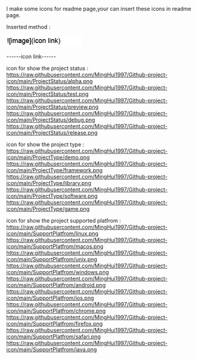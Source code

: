 I make some icons for readme page,your can insert these icons in readme page.

Inserted method : 

![image](https://raw.githubusercontent.com/MingHui1997/Github-project-icon/main/img1.png)

------icon link------

icon for show the project status : 
https://raw.githubusercontent.com/MingHui1997/Github-project-icon/main/ProjectStatus/alpha.png
https://raw.githubusercontent.com/MingHui1997/Github-project-icon/main/ProjectStatus/test.png
https://raw.githubusercontent.com/MingHui1997/Github-project-icon/main/ProjectStatus/preview.png
https://raw.githubusercontent.com/MingHui1997/Github-project-icon/main/ProjectStatus/debug.png
https://raw.githubusercontent.com/MingHui1997/Github-project-icon/main/ProjectStatus/release.png

icon for show the project type : 
https://raw.githubusercontent.com/MingHui1997/Github-project-icon/main/ProjectType/demo.png
https://raw.githubusercontent.com/MingHui1997/Github-project-icon/main/ProjectType/framework.png
https://raw.githubusercontent.com/MingHui1997/Github-project-icon/main/ProjectType/library.png
https://raw.githubusercontent.com/MingHui1997/Github-project-icon/main/ProjectType/software.png
https://raw.githubusercontent.com/MingHui1997/Github-project-icon/main/ProjectType/game.png

icon for show the project supported platfrom : 
https://raw.githubusercontent.com/MingHui1997/Github-project-icon/main/SupportPlatfrom/linux.png
https://raw.githubusercontent.com/MingHui1997/Github-project-icon/main/SupportPlatfrom/macos.png
https://raw.githubusercontent.com/MingHui1997/Github-project-icon/main/SupportPlatfrom/unix.png
https://raw.githubusercontent.com/MingHui1997/Github-project-icon/main/SupportPlatfrom/windows.png
https://raw.githubusercontent.com/MingHui1997/Github-project-icon/main/SupportPlatfrom/android.png
https://raw.githubusercontent.com/MingHui1997/Github-project-icon/main/SupportPlatfrom/ios.png
https://raw.githubusercontent.com/MingHui1997/Github-project-icon/main/SupportPlatfrom/chrome.png
https://raw.githubusercontent.com/MingHui1997/Github-project-icon/main/SupportPlatfrom/firefox.png
https://raw.githubusercontent.com/MingHui1997/Github-project-icon/main/SupportPlatfrom/safari.png
https://raw.githubusercontent.com/MingHui1997/Github-project-icon/main/SupportPlatfrom/java.png
